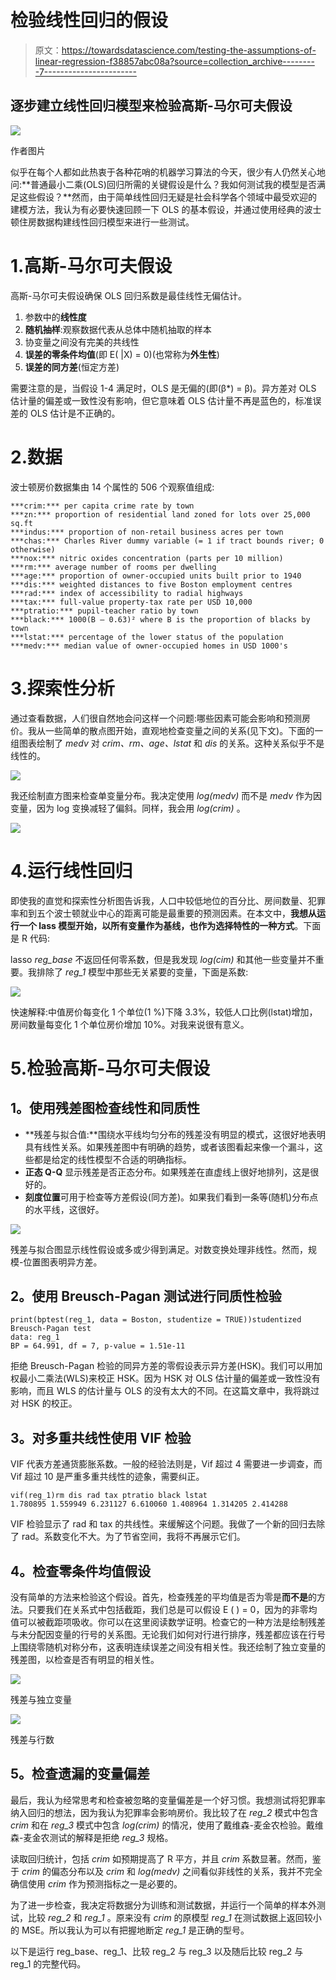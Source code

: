 # 检验线性回归的假设

> 原文：<https://towardsdatascience.com/testing-the-assumptions-of-linear-regression-f38857abc08a?source=collection_archive---------7----------------------->

## 逐步建立线性回归模型来检验高斯-马尔可夫假设

![](img/ac0647f34821d714dfeffcbc33718a90.png)

作者图片

似乎在每个人都如此热衷于各种花哨的机器学习算法的今天，很少有人仍然关心地问:**普通最小二乘(OLS)回归所需的关键假设是什么？我如何测试我的模型是否满足这些假设？**然而，由于简单线性回归无疑是社会科学各个领域中最受欢迎的建模方法，我认为有必要快速回顾一下 OLS 的基本假设，并通过使用经典的波士顿住房数据构建线性回归模型来进行一些测试。

# 1.高斯-马尔可夫假设

高斯-马尔可夫假设确保 OLS 回归系数是最佳线性无偏估计。

1.  参数中的**线性度**
2.  **随机抽样**:观察数据代表从总体中随机抽取的样本
3.  协变量之间没有完美的共线性
4.  **误差的零条件均值**(即 E( |X) = 0)(也常称为**外生性**)
5.  **误差的同方差**(恒定方差)

需要注意的是，当假设 1-4 满足时，OLS 是无偏的(即(β*) = β)。异方差对 OLS 估计量的偏差或一致性没有影响，但它意味着 OLS 估计量不再是蓝色的，标准误差的 OLS 估计是不正确的。

# 2.数据

波士顿房价数据集由 14 个属性的 506 个观察值组成:

```
***crim:*** per capita crime rate by town
***zn:*** proportion of residential land zoned for lots over 25,000 sq.ft
***indus:*** proportion of non-retail business acres per town 
***chas:*** Charles River dummy variable (= 1 if tract bounds river; 0 otherwise)
***nox:*** nitric oxides concentration (parts per 10 million)
***rm:*** average number of rooms per dwelling
***age:*** proportion of owner-occupied units built prior to 1940
***dis:*** weighted distances to five Boston employment centres
***rad:*** index of accessibility to radial highways
***tax:*** full-value property-tax rate per USD 10,000
***ptratio:*** pupil-teacher ratio by town
***black:*** 1000(B — 0.63)² where B is the proportion of blacks by town
***lstat:*** percentage of the lower status of the population
***medv:*** median value of owner-occupied homes in USD 1000's
```

# 3.探索性分析

通过查看数据，人们很自然地会问这样一个问题:哪些因素可能会影响和预测房价。我从一些简单的散点图开始，直观地检查变量之间的关系(见下文)。下面的一组图表绘制了 *medv* 对 *crim、rm、age、lstat* 和 *dis* 的关系。这种关系似乎不是线性的。

![](img/8d18bf31350e1bdfece12102d8e8668c.png)

我还绘制直方图来检查单变量分布。我决定使用 *log(medv)* 而不是 *medv* 作为因变量，因为 log 变换减轻了偏斜。同样，我会用 *log(crim)* 。

![](img/4b0e55a65b3fb0ce547b16a95039fa20.png)

# 4.运行线性回归

即使我的直觉和探索性分析图告诉我，人口中较低地位的百分比、房间数量、犯罪率和到五个波士顿就业中心的距离可能是最重要的预测因素。在本文中，**我想从运行一个 lass 模型开始，以所有变量作为基线，也作为选择特性的一种方式**。下面是 R 代码:

lasso *reg_base* 不返回任何零系数，但是我发现 *log(cim)* 和其他一些变量并不重要。我排除了 *reg_1* 模型中那些无关紧要的变量，下面是系数:

![](img/4a11945bf492a15774341bead66c3fa6.png)

快速解释:中值房价每变化 1 个单位(1 %)下降 3.3%，较低人口比例(lstat)增加，房间数量每变化 1 个单位房价增加 10%。对我来说很有意义。

# 5.检验高斯-马尔可夫假设

## **1。使用残差图检查线性和同质性**

*   **残差与拟合值:**围绕水平线均匀分布的残差没有明显的模式，这很好地表明具有线性关系。如果残差图中有明确的趋势，或者该图看起来像一个漏斗，这些都是给定的线性模型不合适的明确指标。
*   **正态 Q-Q** 显示残差是否正态分布。如果残差在直虚线上很好地排列，这是很好的。
*   **刻度位置**可用于检查等方差假设(同方差)。如果我们看到一条等(随机)分布点的水平线，这很好。

![](img/7d69cc13e0af6bcac1d3e8b27f78bde6.png)

残差与拟合图显示线性假设或多或少得到满足。对数变换处理非线性。然而，规模-位置图表明异方差。

## **2。使用 Breusch-Pagan 测试进行同质性检验**

```
print(bptest(reg_1, data = Boston, studentize = TRUE))studentized Breusch-Pagan test
data: reg_1
BP = 64.991, df = 7, p-value = 1.51e-11
```

拒绝 Breusch-Pagan 检验的同异方差的零假设表示异方差(HSK)。我们可以用加权最小二乘法(WLS)来校正 HSK。因为 HSK 对 OLS 估计量的偏差或一致性没有影响，而且 WLS 的估计量与 OLS 的没有太大的不同。在这篇文章中，我将跳过对 HSK 的校正。

## **3。对多重共线性使用 VIF 检验**

VIF 代表方差通货膨胀系数。一般的经验法则是，Vif 超过 4 需要进一步调查，而 Vif 超过 10 是严重多重共线性的迹象，需要纠正。

```
vif(reg_1)rm dis rad tax ptratio black lstat
1.780895 1.559949 6.231127 6.610060 1.408964 1.314205 2.414288
```

VIF 检验显示了 rad 和 tax 的共线性。来缓解这个问题。我做了一个新的回归去除了 rad。系数变化不大。为了节省空间，我将不再展示它们。

## **4。检查零条件均值假设**

没有简单的方法来检验这个假设。首先，检查残差的平均值是否为零是**而不是**的方法。只要我们在关系式中包括截距，我们总是可以假设 E ( ) = 0，因为的非零均值可以被截距项吸收。你可以在这里阅读数学证明。检查它的一种方法是绘制残差与未分配因变量的行号的关系图。无论我们如何对行进行排序，残差都应该在行号上围绕零随机对称分布，这表明连续误差之间没有相关性。我还绘制了独立变量的残差图，以检查是否有明显的相关性。

![](img/6e90f964338de37d8ded6b6fba8e73de.png)

残差与独立变量

![](img/b412b61bd43077890ead2540e4e63ff6.png)

残差与行数

## **5。检查遗漏的变量偏差**

最后，我认为经常思考和检查被忽略的变量偏差是一个好习惯。我想测试将犯罪率纳入回归的想法，因为我认为犯罪率会影响房价。我比较了在 *reg_2* 模式中包含 *crim* 和在 *reg_3* 模式中包含 *log(crim)* 的情况，使用了戴维森-麦金农检验。戴维森-麦金农测试的解释是拒绝 *reg_3* 规格。

读取回归统计，包括 *crim* 如预期提高了 R 平方，并且 *crim* 系数显著。然而，鉴于 *crim* 的偏态分布以及 *crim* 和 *log(medv)* 之间看似非线性的关系，我并不完全确信使用 *crim* 作为预测指标之一是必要的。

为了进一步检查，我决定将数据分为训练和测试数据，并运行一个简单的样本外测试，比较 *reg_2* 和 *reg_1* 。原来没有 *crim* 的原模型 *reg_1* 在测试数据上返回较小的 MSE。所以我认为可以有把握地断定 *reg_1* 是正确的型号。

以下是运行 reg_base、reg_1、比较 reg_2 与 reg_3 以及随后比较 reg_2 与 reg_1 的完整代码。